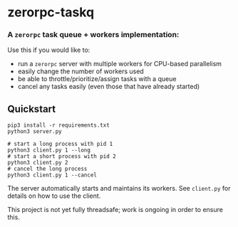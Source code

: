 # zerorpc-taskq

### A  `zerorpc` task queue + workers implementation:

Use this if you would like to:
- run a `zerorpc` server with multiple workers for CPU-based parallelism
- easily change the number of workers used
- be able to throttle/prioritize/assign tasks with a queue
- cancel any tasks easily (even those that have already started)

## Quickstart
```shell script
pip3 install -r requirements.txt
python3 server.py

# start a long process with pid 1
python3 client.py 1 --long
# start a short process with pid 2
python3 client.py 2
# cancel the long process
python3 client.py 1 --cancel
```

The server automatically starts and maintains its workers. 
See `client.py` for details on how to use the client.


This project is not yet fully threadsafe; work is ongoing in order to ensure this. 
